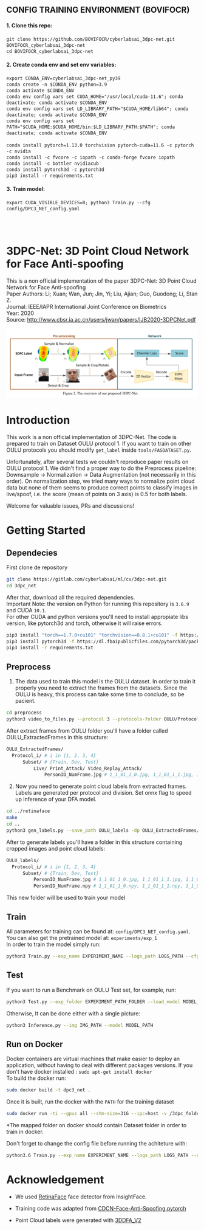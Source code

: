 ## CONFIG TRAINING ENVIRONMENT (BOVIFOCR)

#### 1. Clone this repo:
```
git clone https://github.com/BOVIFOCR/cyberlabsai_3dpc-net.git BOVIFOCR_cyberlabsai_3dpc-net
cd BOVIFOCR_cyberlabsai_3dpc-net
```

#### 2. Create conda env and set env variables:
```
export CONDA_ENV=cyberlabsai_3dpc-net_py39
conda create -n $CONDA_ENV python=3.9
conda activate $CONDA_ENV
conda env config vars set CUDA_HOME="/usr/local/cuda-11.6"; conda deactivate; conda activate $CONDA_ENV
conda env config vars set LD_LIBRARY_PATH="$CUDA_HOME/lib64"; conda deactivate; conda activate $CONDA_ENV
conda env config vars set PATH="$CUDA_HOME:$CUDA_HOME/bin:$LD_LIBRARY_PATH:$PATH"; conda deactivate; conda activate $CONDA_ENV

conda install pytorch=1.13.0 torchvision pytorch-cuda=11.6 -c pytorch -c nvidia
conda install -c fvcore -c iopath -c conda-forge fvcore iopath
conda install -c bottler nvidiacub
conda install pytorch3d -c pytorch3d
pip3 install -r requirements.txt
```

#### 3. Train model:
```
export CUDA_VISIBLE_DEVICES=0; python3 Train.py --cfg config/DPC3_NET_config.yaml
```

</br></br>

# 3DPC-Net: 3D Point Cloud Network for Face Anti-spoofing
This is a non official implementation of the paper 3DPC-Net: 3D Point Cloud Network for Face Anti-spoofing <br>
Paper Authors: Li; Xuan; Wan, Jun; Jin, Yi; Liu, Ajian; Guo, Guodong; Li, Stan Z. <br>
Journal: IEEE/IAPR International Joint Conference on Biometrics <br>
Year: 2020 <br>
Source: http://www.cbsr.ia.ac.cn/users/jwan/papers/IJB2020-3DPCNet.pdf <br>


![](Images_Readme/article_pic.png)

# Introduction

This work is a non official implementation of 3DPC-Net. The code is prepared to train on Dataset OULU protocol 1. If you want to train on other OULU protocols you should modify `get_label` inside `tools/FASDATASET.py`. <br>

Unfortunately, after several tests we couldn't reproduce paper results on OULU protocol 1. We didn't find a proper way to do the Preprocess pipeline: Downsample -> Normalization -> Data Augmentation (not necessarily in this order). On normalization step, we tried many ways to normalize point cloud data but none of them seems to produce correct points to classify images in live/spoof, i.e. the score (mean of points on 3 axis) is 0.5 for both labels.

Welcome for valuable issues, PRs and discussions!

# Getting Started
## Dependecies
First clone de repository
```bash
git clone https://gitlab.com/cyberlabsai/ml/cv/3dpc-net.git
cd 3dpc_net
```
After that, download all the required dependencies.<br>
Important Note: the version on Python for running this repository is ` 3.6.9 ` and CUDA ` 10.1 `. <br> 
For other CUDA and python versions you'll need to install appropiate libs version, like pytorch3d and torch, otherwise it will raise errors.
```bash
pip3 install "torch==1.7.0+cu101" "torchvision==0.8.1+cu101" -f https://download.pytorch.org/whl/torch_stable.html
pip3 install pytorch3d -f https://dl.fbaipublicfiles.com/pytorch3d/packaging/wheels/py36_cu101_pyt170/download.html
pip3 install -r requirements.txt
```

## Preprocess
1. The data used to train this model is the OULU dataset. In order to train it properly you need to extract the frames from the datasets. Since the OULU is heavy, this process can take some time to conclude, so be pacient. 

```bash
cd preprocess
python3 video_to_files.py --protocol 3 --protocols-folder OULU/Protocols --subset Train  --processed-folder OULU_ExtractedFrames  --train-folder OULU/Train_files
```

  After extract frames from OULU folder you'll have a folder called OULU_ExtractedFrames in this structure:

  ```bash
  OULU_ExtractedFrames/
    Protocol_i/ # i in {1, 2, 3, 4}
        Subset/ # {Train, Dev, Test}
            Live/ Print_Attack/ Video_Replay_Attack/
                PersonID_NumFrame.jpg # 1_1_01_1_0.jpg, 1_1_01_1_1.jpg, 1_1_01_1_3.jpg ...
  ```


2. Now you need to generate point cloud labels from extracted frames. Labels are generated per protocol and division. Set onnx flag to speed up inference of your DFA model.

```bash
cd ../retinaface
make
cd ..
python3 gen_labels.py --save_path OULU_labels -dp OULU_ExtractedFrames/ --protocol 3 --division 2 --subset Train --onnx
```

After to generate labels you'll have a folder in this structure containing cropped images and point cloud labels:
  ```bash
  OULU_labels/
    Protocol_i/ # i in {1, 2, 3, 4}
        Subset/ # {Train, Dev, Test}
            PersonID_NumFrame.jpg # 1_1_01_1_0.jpg, 1_1_01_1_1.jpg, 1_1_01_1_3.jpg ...
            PersonID_NumFrame.npy # 1_1_01_1_0.npy, 1_1_01_1_1.npy, 1_1_01_1_3.npy ...
  ```
This new folder will be used to train your model

## Train 
All parameters for training can be found at:  ```config/DPC3_NET_config.yaml```. <br>
You can also get the pretrained model at: ```experiments/exp_1 ```  <br>
In order to train the model simply run:     <br>
```bash
python3 Train.py --exp_name EXPERIMENT_NAME --logs_path LOGS_PATH --cfg CFG_FILE.yaml --load_model CONTINUE_TRAIN_MODEL_PATH
```

## Test
If you want to run a Benchmark on OULU Test set, for example, run:
```bash
python3 Test.py --exp_folder EXPERIMENT_PATH_FOLDER --load_model MODEL_PATH 
```
Otherwise, It can be done either with a single picture:
```bash
python3 Inference.py --img IMG_PATH --model MODEL_PATH
```
## Run on Docker
Docker containers are virtual machines that make easier to deploy an application, without having to deal with different packages versions.
If you don't have docker installed : ``` sudo apt-get install docker ```   <br>
To build the docker run: 
```bash
sudo docker build -t dpc3_net . 
```
Once it is built, run the docker with the ``` PATH ``` for the training dataset

```bash
sudo docker run -ti --gpus all --shm-size=31G --ipc=host -v /3dpc_folder*:/home --name dcp3-net dpc3_net bash  
```
*The mapped folder on docker should contain Dataset folder in order to train in docker.

Don't forget to change the config file before running the achiteture with:
```bash
python3.6 Train.py --exp_name EXPERIMENT_NAME --logs_path LOGS_PATH --cfg CFG_FILE.yaml --load_model CONTINUE_TRAIN_MODEL_PATH
```

# Acknowledgement

- We used [RetinaFace](https://github.com/deepinsight/insightface/tree/master/detection/retinaface) face detector from InsightFace.

- Training code was adapted from [CDCN-Face-Anti-Spoofing.pytorch](https://github.com/voqtuyen/CDCN-Face-Anti-Spoofing.pytorch)

- Point Cloud labels were generated with [3DDFA_V2](https://github.com/cleardusk/3DDFA_V2)
